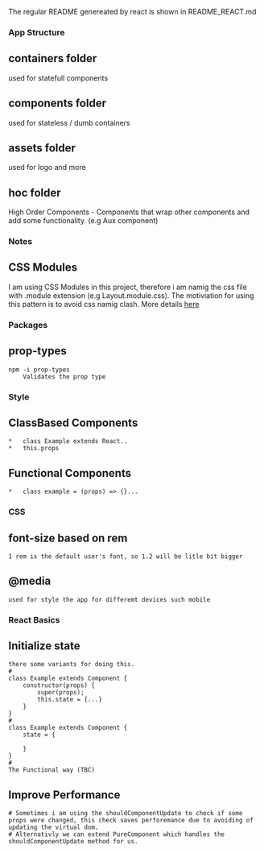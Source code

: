 The regular README genereated by react is shown in README_REACT.md

### App Structure

## containers folder 
used for statefull components
## components folder 
 used for stateless / dumb containers
## assets folder
 used for logo and more
## hoc folder
 High Order Components - Components that wrap other components and add some functionality. (e.g Aux component)

 ### Notes
 ## CSS Modules
 I am using CSS Modules in this project, therefore i am namig the css file with .module extension (e.g Layout.module.css).
 The motiviation for using this pattern is to avoid css namig clash. More details [here](https://create-react-app.dev/docs/adding-a-css-modules-stylesheet/) 

 ### Packages
 ## prop-types
    npm -i prop-types
        Validates the prop type

### Style
## ClassBased Components
    *   class Example extends React..
    *   this.props
## Functional Components
    *   class example = (props) => {}...


### CSS
## font-size based on rem 
    1 rem is the default user's font, so 1.2 will be litle bit bigger
## @media
    used for style the app for differemt devices such mobile

### React Basics
## Initialize state
    there some variants for doing this.
    #
    class Example extends Component {
        constructor(props) {
            super(props);
            this.state = {...}
        }
    }
    #
    class Example extends Component {
        state = {
            
        }
    }
    #
    The Functional way (TBC)
##  Improve Performance
    # Sometimes i am using the shouldComponentUpdate to check if some props were changed, this check saves perforemance due to avoiding of updating the virtual dom.
    # Alternativly we can extend PureComponent which handles the shouldComponentUpdate method for us.
